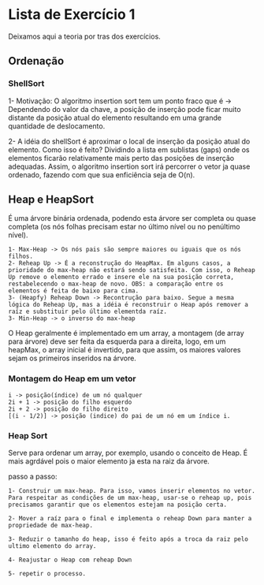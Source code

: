 # Lista de Exercício 1

Deixamos aqui a teoria por tras dos exercícios.

## Ordenação

### ShellSort

1- Motivação: O algoritmo insertion sort tem um ponto fraco que é -> Dependendo 
do valor da chave, a posição de inserção pode ficar muito distante da posição atual do elemento
resultando em uma grande quantidade de deslocamento. 

2- A idéia do shellSort é aproximar  o local de inserção da posição atual
do elemento. Como isso é feito? Dividindo a lista em sublistas (gaps) onde os elementos
ficarão relativamente mais perto das posições de inserção adequadas. Assim, o algoritmo insertion sort
irá percorrer o vetor ja quase ordenado, fazendo com que sua enficiência seja de O(n). 




## Heap e HeapSort

É uma árvore binária ordenada, podendo esta árvore ser completa ou quase completa  (os nós folhas precisam estar no último nível ou no penúltimo nível).

    1- Max-Heap -> Os nós pais são sempre maiores ou iguais que os nós filhos.
    2- Reheap Up -> É a reconstrução do HeapMax. Em alguns casos, a prioridade do max-heap não estará sendo satisfeita. Com isso, o Reheap Up remove o elemento errado e insere ele na sua posição correta, restabelecendo o max-heap de novo. OBS: a comparação entre os elementos é feita de baixo para cima.
    3- (Heapfy) Reheap Down -> Recontrução para baixo. Segue a mesma lógica do Reheap Up, mas a idéia é reconstruir o Heap após remover a raíz e substituir pelo último elementda raíz.
    3- Min-Heap -> o inverso do max-heap

O Heap geralmente é implementado em um array, a montagem (de array para árvore) deve ser feita da esquerda para a direita, logo, em um heapMax, o array inicial é invertido, para que assim, os maiores valores sejam os primeiros inseridos na árvore.

### Montagem do Heap em um vetor

    i -> posição(índice) de um nó qualquer
    2i + 1 -> posição do filho esquerdo
    2i + 2 -> posição do filho direito
    [(i - 1/2)] -> posição (indice) do pai de um nó em um índice i.

### Heap Sort

 Serve para ordenar um array, por exemplo, usando o conceito de Heap. É mais agrdável pois o maior elemento ja esta na raiz da árvore. 

 passo a passo: 
    
    1- Construir um max-heap. Para isso, vamos inserir elementos no vetor. Para respeitar as condições de um max-heap, usar-se o reheap up, pois precisamos garantir que os elementos estejam na posição certa.
    
    2- Mover a raíz para o final e implementa o reheap Down para manter a propriedade de max-heap.

    3- Reduzir o tamanho do heap, isso é feito após a troca da raiz pelo ultimo elemento do array.

    4- Reajustar o Heap com reheap Down

    5- repetir o processo.